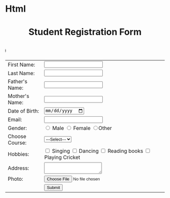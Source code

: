 # Html
<!DOCTYPE html>
<html>
<head>
<title>HTML Form</title>
</head>
<body background="">
<p></p>
<center><h1> Student Registration Form</h1></marquee><center>
<form name="myform" action=" " method="">
<h2><Marquee direction="right"> Gpt 180 </marquee></h2>
<table cellapadding="5" cellspacing="5" align="center">
<tr> <td> First Name: </td><td> <input type="text" name="fname" size=""></td>
</tr>
<tr> <td> Last Name: </td><td> <input type="text" name="lname" size=""></td>
</tr>
<tr> <td> Father's Name: </td><td> <input type="text" name="fathername" size=""></td>
</tr>
<tr> <td> Mother's Name: </td><td> <input type="text" name="mothername" size=""></td>
</tr>
<tr> <td> Date of Birth: </td><td> <input type="date" name="date" size=""></td>
</tr>
<tr> <td> Email: </td><td> <input type="email" name="date" size=""></td>
</tr>
<tr> <td> Gender: </td><td> <input type="radio" name="gender" size=""> 
Male <input type="radio" name="gender" size=""> Female <input type="radio" name="gender" size="">Other</td>
</tr>
<tr> <td> Choose Course: </td><td> 
<select name="course">
<option name="">---Select--- </option>
<option name=""> HTML </option>
<option name=""> PHP </option>
<option name=""> JAVA </option>
<option name=""> ASP </option>
</select>
<tr> <td> Hobbies: </td><td> <input type="checkbox" name="singing" size=""> 
Singing <input type="checkbox" name="dancing" size=""> Dancing  
<input type="checkbox" name="reading books" size=""> Reading books 
<input type="checkbox" name="playing cricket" size=""> Playing Cricket</td>
</tr>
<tr> <td> Address: </td><td>  <textarea name="address"></textarea></td>
</tr>
<tr> <td> Photo: </td><td> <input type="file" name="photo" size=""></td>
</tr>
<tr> <td></td><td> <input type="submit" name="submit" size=""></td>
</tr>
</table>
</form>
</body>
</html>
